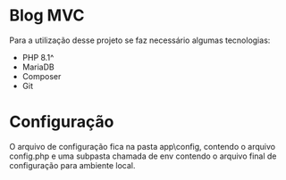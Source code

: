 # Blog MVC

Para a utilização desse projeto se faz necessário algumas tecnologias:

- PHP 8.1^
- MariaDB 
- Composer
- Git
# Configuração

O arquivo de configuração fica na pasta app\config, contendo o arquivo config.php e uma subpasta chamada de env contendo o arquivo final de configuração para ambiente local.
